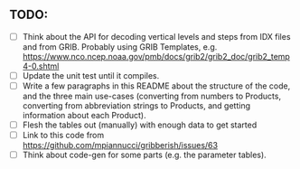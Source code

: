 ## TODO:


- [ ] Think about the API for decoding vertical levels and steps from IDX files and from GRIB.
      Probably using GRIB Templates, e.g. https://www.nco.ncep.noaa.gov/pmb/docs/grib2/grib2_doc/grib2_temp4-0.shtml
- [ ] Update the unit test until it compiles.
- [ ] Write a few paragraphs in this README about the structure of the code, and the three main use-cases (converting from 
      numbers to Products, converting from abbreviation strings to Products, and getting information about each Product).
- [ ] Flesh the tables out (manually) with enough data to get started
- [ ] Link to this code from https://github.com/mpiannucci/gribberish/issues/63
- [ ] Think about code-gen for some parts (e.g. the parameter tables).

